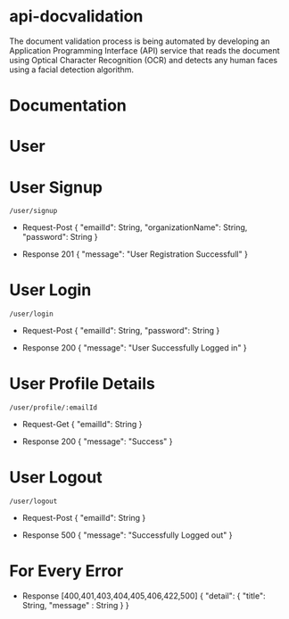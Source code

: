 # api-docvalidation

The document validation process is being automated by developing an Application Programming Interface (API) service that reads the document using Optical Character Recognition (OCR) and detects any human faces using a facial detection algorithm.

# Documentation

# User 
# User Signup

    /user/signup
    
- Request-Post
  {
    "emailId": String,
    "organizationName": String,
    "password": String
  }

- Response 201
  {
    "message": "User Registration Successfull"
  }
    
# User Login

    /user/login
    
- Request-Post
  {
    "emailId": String,
    "password": String
  }

- Response 200
  {
    "message": "User Successfully Logged in"
  }    
  
# User Profile Details
  
    /user/profile/:emailId
      
- Request-Get
  {
    "emailId": String
  }
  
- Response 200
  {
    "message": "Success"
  }
  
# User Logout

    /user/logout
 
- Request-Post
  {
    "emailId": String
  }
   
- Response 500
  {
    "message": "Successfully Logged out"
  }
   
# For Every Error

- Response [400,401,403,404,405,406,422,500]
  {
  "detail": 
  {
  "title": String<Short Description>,
  "message" : String <Large Description>
  }
  }
  
  
    
